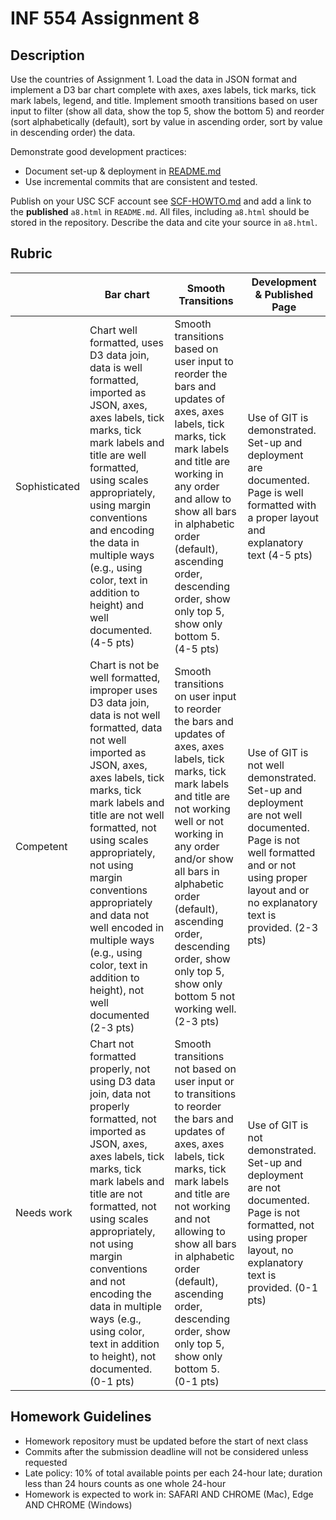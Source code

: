 # INF 554 Assignment 8

## Description 
Use the countries of Assignment 1. Load the data in JSON format and implement a D3 bar chart complete with axes, axes labels, tick marks, tick mark labels, legend, and title. Implement smooth transitions based on user input to filter (show all data, show the top 5, show the bottom 5) and reorder (sort alphabetically (default), sort by value in ascending order, sort by value in descending order) the data.

Demonstrate good development practices: 
- Document set-up & deployment in [README.md](README.md)
- Use incremental commits that are consistent and tested.

Publish on your USC SCF account see [SCF-HOWTO.md](SCF-HOWTO.md) and add a link to the **published** `a8.html` in `README.md`. All files, including `a8.html` should be stored in the repository. Describe the data and cite your source in `a8.html`.

## Rubric

| 	             | Bar chart	    | Smooth Transitions | Development & Published Page |
| ------------- | --------------- | ------------------ | ---------------------------- |
| Sophisticated | Chart well formatted, uses D3 data join, data is well formatted, imported as JSON, axes, axes labels, tick marks, tick mark labels and title are well formatted, using scales appropriately, using margin conventions and encoding the data in multiple ways (e.g., using color, text in addition to height) and well documented. (4-5 pts) | Smooth transitions based on user input to reorder the bars and updates of axes, axes labels, tick marks, tick mark labels and title are working in any order and allow to show all bars in alphabetic order (default), ascending order, descending order, show only top 5, show only bottom 5. (4-5 pts) | Use of GIT is demonstrated. Set-up and deployment are documented. Page is well formatted with a proper layout and explanatory text (4-5 pts) |
| Competent	    | Chart is not be well formatted, improper uses D3 data join, data is not well formatted, data not well imported as JSON, axes, axes labels, tick marks, tick mark labels and title are not well formatted, not using scales appropriately, not using margin conventions appropriately and data not well encoded in multiple ways (e.g., using color, text in addition to height), not well documented (2-3 pts) | Smooth transitions on user input to reorder the bars and updates of axes, axes labels, tick marks, tick mark labels and title are not working well or not working in any order and/or show all bars in alphabetic order (default), ascending order, descending order, show only top 5, show only bottom 5 not working well. (2-3 pts) | Use of GIT is not well demonstrated. Set-up and deployment are not well documented. Page is not well formatted and or not using proper layout and or no explanatory text is provided. (2-3 pts) |
| Needs work	  | Chart not formatted properly, not using D3 data join, data not properly formatted, not imported as JSON, axes, axes labels, tick marks, tick mark labels and title are not formatted, not using scales appropriately, not using margin conventions and not encoding the data in multiple ways (e.g., using color, text in addition to height), not documented. (0-1 pts) | Smooth transitions not based on user input or to transitions to reorder the bars and updates of axes, axes labels, tick marks, tick mark labels and title are not working and not allowing to show all bars in alphabetic order (default), ascending order, descending order, show only top 5, show only bottom 5. (0-1 pts) | Use of GIT is not demonstrated. Set-up and deployment are not documented. Page is not formatted, not using proper layout, no explanatory text is provided. (0-1 pts) |

## Homework Guidelines
- Homework repository must be updated before the start of next class
- Commits after the submission deadline will not be considered unless requested
- Late policy: 10% of total available points per each 24-hour late; duration less than 24 hours counts as one whole 24-hour
- Homework is expected to work in: SAFARI AND CHROME (Mac), Edge AND CHROME (Windows)
